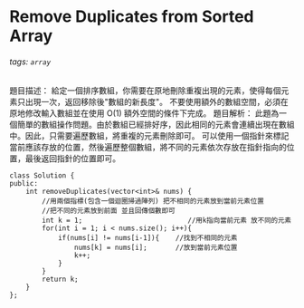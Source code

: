 # Remove Duplicates from Sorted Array
###### tags: `array`
題目描述：
給定一個排序數組，你需要在原地刪除重複出現的元素，使得每個元素只出現一次，返回移除後"數組的新長度"。
不要使用額外的數組空間，必須在原地修改輸入數組並在使用 O(1) 額外空間的條件下完成。
題目解析：
此題為一個簡單的數組操作問題。由於數組已經排好序，因此相同的元素會連續出現在數組中。因此，只需要遍歷數組，將重複的元素刪除即可。 
可以使用一個指針來標記當前應該存放的位置，然後遍歷整個數組，將不同的元素依次存放在指針指向的位置，最後返回指針的位置即可。
```c++=
class Solution {
public:
    int removeDuplicates(vector<int>& nums) {
        //用兩個指標(包含一個迴圈掃過陣列) 把不相同的元素放到當前元素位置
        //把不同的元素放到前面 並且回傳個數即可
        int k = 1;                          //用k指向當前元素 放不同的元素
        for(int i = 1; i < nums.size(); i++){   
            if(nums[i] != nums[i-1]){    //找到不相同的元素
                nums[k] = nums[i];       //放到當前元素位置
                k++;
            }
        }
        return k;
    }
};
``` 